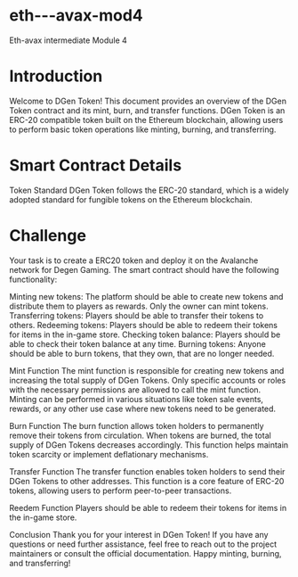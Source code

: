 # eth---avax-mod4
Eth-avax intermediate Module 4

# Introduction
Welcome to DGen Token! This document provides an overview of the DGen Token contract and its mint, burn, and transfer functions. DGen Token is an ERC-20 compatible token built on the Ethereum blockchain, allowing users to perform basic token operations like minting, burning, and transferring.

# Smart Contract Details
Token Standard
DGen Token follows the ERC-20 standard, which is a widely adopted standard for fungible tokens on the Ethereum blockchain.

# Challenge
Your task is to create a ERC20 token and deploy it on the Avalanche network for Degen Gaming. The smart contract should have the following functionality:

Minting new tokens: The platform should be able to create new tokens and distribute them to players as rewards. Only the owner can mint tokens.
Transferring tokens: Players should be able to transfer their tokens to others.
Redeeming tokens: Players should be able to redeem their tokens for items in the in-game store.
Checking token balance: Players should be able to check their token balance at any time.
Burning tokens: Anyone should be able to burn tokens, that they own, that are no longer needed.


Mint Function
The mint function is responsible for creating new tokens and increasing the total supply of DGen Tokens. Only specific accounts or roles with the necessary permissions are allowed to call the mint function. Minting can be performed in various situations like token sale events, rewards, or any other use case where new tokens need to be generated.

Burn Function
The burn function allows token holders to permanently remove their tokens from circulation. When tokens are burned, the total supply of DGen Tokens decreases accordingly. This function helps maintain token scarcity or implement deflationary mechanisms.

Transfer Function
The transfer function enables token holders to send their DGen Tokens to other addresses. This function is a core feature of ERC-20 tokens, allowing users to perform peer-to-peer transactions.

Reedem Function
Players should be able to redeem their tokens for items in the in-game store.

Conclusion
Thank you for your interest in DGen Token! If you have any questions or need further assistance, feel free to reach out to the project maintainers or consult the official documentation. Happy minting, burning, and transferring!
